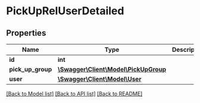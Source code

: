 # PickUpRelUserDetailed

## Properties
Name | Type | Description | Notes
------------ | ------------- | ------------- | -------------
**id** | **int** |  | [optional] 
**pick_up_group** | [**\Swagger\Client\Model\PickUpGroup**](PickUpGroup.md) |  | 
**user** | [**\Swagger\Client\Model\User**](User.md) |  | 

[[Back to Model list]](../README.md#documentation-for-models) [[Back to API list]](../README.md#documentation-for-api-endpoints) [[Back to README]](../README.md)


